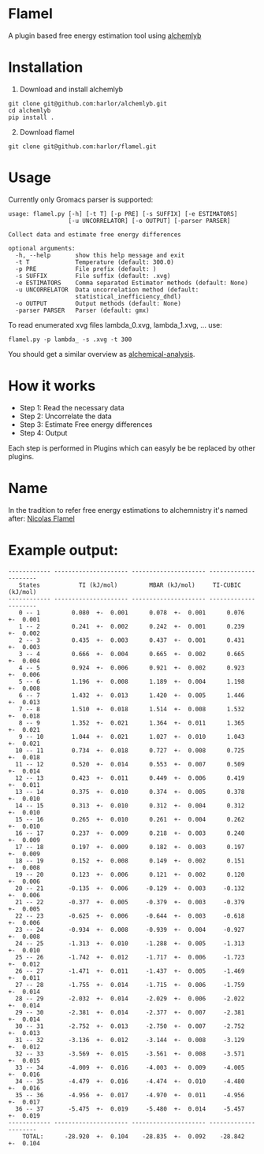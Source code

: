 # Flamel
A plugin based free energy estimation tool using [alchemlyb](https://github.com/alchemistry/alchemlyb)

# Installation
1. Download and install alchemlyb
```shell
git clone git@github.com:harlor/alchemlyb.git
cd alchemlyb
pip install .
```
2. Download flamel
```shell
git clone git@github.com:harlor/flamel.git
```

# Usage
Currently only Gromacs parser is supported:
```
usage: flamel.py [-h] [-t T] [-p PRE] [-s SUFFIX] [-e ESTIMATORS]
                 [-u UNCORRELATOR] [-o OUTPUT] [-parser PARSER]

Collect data and estimate free energy differences

optional arguments:
  -h, --help       show this help message and exit
  -t T             Temperature (default: 300.0)
  -p PRE           File prefix (default: )
  -s SUFFIX        File suffix (default: .xvg)
  -e ESTIMATORS    Comma separated Estimator methods (default: None)
  -u UNCORRELATOR  Data uncorrelation method (default:
                   statistical_inefficiency_dhdl)
  -o OUTPUT        Output methods (default: None)
  -parser PARSER   Parser (default: gmx)
```

To read enumerated xvg files lambda_0.xvg, lambda_1.xvg, ... use: 
```shell
flamel.py -p lambda_ -s .xvg -t 300
```

You should get a similar overview as [alchemical-analysis](https://github.com/MobleyLab/alchemical-analysis).

# How it works
- Step 1: Read the necessary data
- Step 2: Uncorrelate the data
- Step 3: Estimate Free energy differences
- Step 4: Output

Each step is performed in Plugins which can easyly be be replaced by other plugins. 

# Name
In the tradition to refer free energy estimations to alchemnistry it's named after: [Nicolas Flamel](https://en.wikipedia.org/wiki/Nicolas_Flamel)

# Example output:

``` 
------------ --------------------- --------------------- --------------------- 
   States           TI (kJ/mol)         MBAR (kJ/mol)     TI-CUBIC (kJ/mol)    
------------ --------------------- --------------------- --------------------- 
   0 -- 1         0.080  +-  0.001      0.078  +-  0.001      0.076  +-  0.001 
   1 -- 2         0.241  +-  0.002      0.242  +-  0.001      0.239  +-  0.002 
   2 -- 3         0.435  +-  0.003      0.437  +-  0.001      0.431  +-  0.003 
   3 -- 4         0.666  +-  0.004      0.665  +-  0.002      0.665  +-  0.004 
   4 -- 5         0.924  +-  0.006      0.921  +-  0.002      0.923  +-  0.006 
   5 -- 6         1.196  +-  0.008      1.189  +-  0.004      1.198  +-  0.008 
   6 -- 7         1.432  +-  0.013      1.420  +-  0.005      1.446  +-  0.013 
   7 -- 8         1.510  +-  0.018      1.514  +-  0.008      1.532  +-  0.018 
   8 -- 9         1.352  +-  0.021      1.364  +-  0.011      1.365  +-  0.021 
   9 -- 10        1.044  +-  0.021      1.027  +-  0.010      1.043  +-  0.021 
  10 -- 11        0.734  +-  0.018      0.727  +-  0.008      0.725  +-  0.018 
  11 -- 12        0.520  +-  0.014      0.553  +-  0.007      0.509  +-  0.014 
  12 -- 13        0.423  +-  0.011      0.449  +-  0.006      0.419  +-  0.011 
  13 -- 14        0.375  +-  0.010      0.374  +-  0.005      0.378  +-  0.010 
  14 -- 15        0.313  +-  0.010      0.312  +-  0.004      0.312  +-  0.010 
  15 -- 16        0.265  +-  0.010      0.261  +-  0.004      0.262  +-  0.010 
  16 -- 17        0.237  +-  0.009      0.218  +-  0.003      0.240  +-  0.009 
  17 -- 18        0.197  +-  0.009      0.182  +-  0.003      0.197  +-  0.009 
  18 -- 19        0.152  +-  0.008      0.149  +-  0.002      0.151  +-  0.008 
  19 -- 20        0.123  +-  0.006      0.121  +-  0.002      0.120  +-  0.006 
  20 -- 21       -0.135  +-  0.006     -0.129  +-  0.003     -0.132  +-  0.006 
  21 -- 22       -0.377  +-  0.005     -0.379  +-  0.003     -0.379  +-  0.005 
  22 -- 23       -0.625  +-  0.006     -0.644  +-  0.003     -0.618  +-  0.006 
  23 -- 24       -0.934  +-  0.008     -0.939  +-  0.004     -0.927  +-  0.008 
  24 -- 25       -1.313  +-  0.010     -1.288  +-  0.005     -1.313  +-  0.010 
  25 -- 26       -1.742  +-  0.012     -1.717  +-  0.006     -1.723  +-  0.012 
  26 -- 27       -1.471  +-  0.011     -1.437  +-  0.005     -1.469  +-  0.011 
  27 -- 28       -1.755  +-  0.014     -1.715  +-  0.006     -1.759  +-  0.014 
  28 -- 29       -2.032  +-  0.014     -2.029  +-  0.006     -2.022  +-  0.014 
  29 -- 30       -2.381  +-  0.014     -2.377  +-  0.007     -2.381  +-  0.014 
  30 -- 31       -2.752  +-  0.013     -2.750  +-  0.007     -2.752  +-  0.013 
  31 -- 32       -3.136  +-  0.012     -3.144  +-  0.008     -3.129  +-  0.012 
  32 -- 33       -3.569  +-  0.015     -3.561  +-  0.008     -3.571  +-  0.015 
  33 -- 34       -4.009  +-  0.016     -4.003  +-  0.009     -4.005  +-  0.016 
  34 -- 35       -4.479  +-  0.016     -4.474  +-  0.010     -4.480  +-  0.016 
  35 -- 36       -4.956  +-  0.017     -4.970  +-  0.011     -4.956  +-  0.017 
  36 -- 37       -5.475  +-  0.019     -5.480  +-  0.014     -5.457  +-  0.019 
------------ --------------------- --------------------- --------------------- 
    TOTAL:      -28.920  +-  0.104    -28.835  +-  0.092    -28.842  +-  0.104 
```

